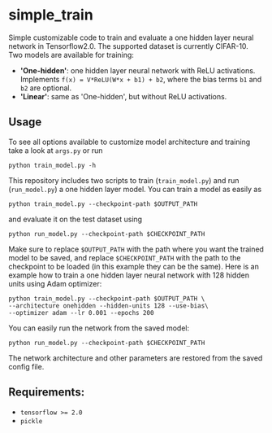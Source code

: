# simple_train
Simple customizable code to train and evaluate a one hidden layer neural network in Tensorflow2.0. The supported dataset is currently CIFAR-10. Two models are available for training:
- **'One-hidden'**: one hidden layer neural network with ReLU activations. Implements `f(x) = V*ReLU(W*x + b1) + b2`, where the bias terms `b1` and `b2` are optional.
- **'Linear'**: same as 'One-hidden', but without ReLU activations.

## Usage
To see all options available to customize model architecture and training take a look at `args.py` or run
```
python train_model.py -h
```
This repository includes two scripts to train (`train_model.py`) and run (`run_model.py`) a one hidden layer model. You can train a model as easily as 
```
python train_model.py --checkpoint-path $OUTPUT_PATH
```
and evaluate it on the test dataset using
```
python run_model.py --checkpoint-path $CHECKPOINT_PATH
```
Make sure to replace `$OUTPUT_PATH` with the path where you want the trained model to be saved, and replace `$CHECKPOINT_PATH` with the path to the checkpoint to be loaded (in this example they can be the same). Here is an example how to train a one hidden layer neural network with 128 hidden units using Adam optimizer:
```
python train_model.py --checkpoint-path $OUTPUT_PATH \
--architecture onehidden --hidden-units 128 --use-bias\
--optimizer adam --lr 0.001 --epochs 200
```

You can easily run the network from the saved model:
```
python run_model.py --checkpoint-path $CHECKPOINT_PATH
```
The network architecture and other parameters are restored from the saved config file.

## Requirements:

- `tensorflow >= 2.0`
- `pickle`
